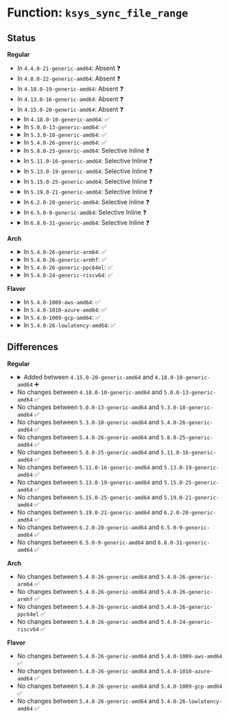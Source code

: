 # Function: <code>ksys_sync_file_range</code>

## Status
<b>Regular</b>
<ul>
<li>
In <code>4.4.0-21-generic-amd64</code>: Absent ❓
</li>
<li>
In <code>4.8.0-22-generic-amd64</code>: Absent ❓
</li>
<li>
In <code>4.10.0-19-generic-amd64</code>: Absent ❓
</li>
<li>
In <code>4.13.0-16-generic-amd64</code>: Absent ❓
</li>
<li>
In <code>4.15.0-20-generic-amd64</code>: Absent ❓
</li>
<li>
<details>
<summary>In <code>4.18.0-10-generic-amd64</code>: ✅</summary>

```c
int ksys_sync_file_range(int fd, loff_t offset, loff_t nbytes, unsigned int flags)
```

```json
{
  "name": "ksys_sync_file_range",
  "collision_type": "Unique Global",
  "inline_type": "No",
  "funcs": [
    {
      "addr": 18446744071581804640,
      "name": "ksys_sync_file_range",
      "external": true,
      "loc": "fs/sync.c:285",
      "file": "fs/sync.c",
      "inline": "seen, unknown",
      "caller_inline": [],
      "caller_func": [
        "arch/x86/ia32/sys_ia32.c:__x32_compat_sys_x86_sync_file_range",
        "arch/x86/ia32/sys_ia32.c:__ia32_compat_sys_x86_sync_file_range",
        "fs/sync.c:__ia32_sys_sync_file_range2",
        "fs/sync.c:__x64_sys_sync_file_range2",
        "fs/sync.c:__ia32_sys_sync_file_range",
        "fs/sync.c:__x64_sys_sync_file_range"
      ]
    }
  ],
  "symbols": [
    {
      "addr": 18446744071581804640,
      "name": "ksys_sync_file_range",
      "section": ".text",
      "bind": "STB_GLOBAL",
      "size": 316
    }
  ]
}
```
</details>
</li>
<li>
<details>
<summary>In <code>5.0.0-13-generic-amd64</code>: ✅</summary>

```c
int ksys_sync_file_range(int fd, loff_t offset, loff_t nbytes, unsigned int flags)
```

```json
{
  "name": "ksys_sync_file_range",
  "collision_type": "Unique Global",
  "inline_type": "No",
  "funcs": [
    {
      "addr": 18446744071581891648,
      "name": "ksys_sync_file_range",
      "external": true,
      "loc": "fs/sync.c:285",
      "file": "fs/sync.c",
      "inline": "seen, unknown",
      "caller_inline": [],
      "caller_func": [
        "arch/x86/ia32/sys_ia32.c:__x32_compat_sys_x86_sync_file_range",
        "arch/x86/ia32/sys_ia32.c:__ia32_compat_sys_x86_sync_file_range",
        "fs/sync.c:__ia32_sys_sync_file_range2",
        "fs/sync.c:__x64_sys_sync_file_range2",
        "fs/sync.c:__ia32_sys_sync_file_range",
        "fs/sync.c:__x64_sys_sync_file_range"
      ]
    }
  ],
  "symbols": [
    {
      "addr": 18446744071581891648,
      "name": "ksys_sync_file_range",
      "section": ".text",
      "bind": "STB_GLOBAL",
      "size": 316
    }
  ]
}
```
</details>
</li>
<li>
<details>
<summary>In <code>5.3.0-18-generic-amd64</code>: ✅</summary>

```c
int ksys_sync_file_range(int fd, loff_t offset, loff_t nbytes, unsigned int flags)
```

```json
{
  "name": "ksys_sync_file_range",
  "collision_type": "Unique Global",
  "inline_type": "No",
  "funcs": [
    {
      "addr": 18446744071582017008,
      "name": "ksys_sync_file_range",
      "external": true,
      "loc": "fs/sync.c:365",
      "file": "fs/sync.c",
      "inline": "seen, unknown",
      "caller_inline": [],
      "caller_func": [
        "arch/x86/ia32/sys_ia32.c:__x32_compat_sys_x86_sync_file_range",
        "arch/x86/ia32/sys_ia32.c:__ia32_compat_sys_x86_sync_file_range",
        "fs/sync.c:__ia32_sys_sync_file_range2",
        "fs/sync.c:__x64_sys_sync_file_range2",
        "fs/sync.c:__ia32_sys_sync_file_range",
        "fs/sync.c:__x64_sys_sync_file_range"
      ]
    }
  ],
  "symbols": [
    {
      "addr": 18446744071582017008,
      "name": "ksys_sync_file_range",
      "section": ".text",
      "bind": "STB_GLOBAL",
      "size": 121
    }
  ]
}
```
</details>
</li>
<li>
<details>
<summary>In <code>5.4.0-26-generic-amd64</code>: ✅</summary>

```c
int ksys_sync_file_range(int fd, loff_t offset, loff_t nbytes, unsigned int flags)
```

```json
{
  "name": "ksys_sync_file_range",
  "collision_type": "Unique Global",
  "inline_type": "No",
  "funcs": [
    {
      "addr": 18446744071582094960,
      "name": "ksys_sync_file_range",
      "external": true,
      "loc": "fs/sync.c:365",
      "file": "fs/sync.c",
      "inline": "seen, unknown",
      "caller_inline": [],
      "caller_func": [
        "arch/x86/ia32/sys_ia32.c:__x32_compat_sys_x86_sync_file_range",
        "arch/x86/ia32/sys_ia32.c:__ia32_compat_sys_x86_sync_file_range",
        "fs/sync.c:__ia32_sys_sync_file_range2",
        "fs/sync.c:__x64_sys_sync_file_range2",
        "fs/sync.c:__ia32_sys_sync_file_range",
        "fs/sync.c:__x64_sys_sync_file_range"
      ]
    }
  ],
  "symbols": [
    {
      "addr": 18446744071582094960,
      "name": "ksys_sync_file_range",
      "section": ".text",
      "bind": "STB_GLOBAL",
      "size": 121
    }
  ]
}
```
</details>
</li>
<li>
<details>
<summary>In <code>5.8.0-25-generic-amd64</code>: Selective Inline ❓</summary>

```c
int ksys_sync_file_range(int fd, loff_t offset, loff_t nbytes, unsigned int flags)
```

```json
{
  "name": "ksys_sync_file_range",
  "collision_type": "Unique Global",
  "inline_type": "Selective",
  "funcs": [
    {
      "addr": 18446744071582332382,
      "name": "ksys_sync_file_range",
      "external": true,
      "loc": "fs/sync.c:368",
      "file": "fs/sync.c",
      "inline": "not declared, inlined",
      "caller_inline": [
        "fs/sync.c:__ia32_sys_sync_file_range2",
        "fs/sync.c:__x64_sys_sync_file_range2",
        "fs/sync.c:__ia32_sys_sync_file_range",
        "fs/sync.c:__x64_sys_sync_file_range"
      ],
      "caller_func": [
        "arch/x86/kernel/sys_ia32.c:__ia32_sys_ia32_sync_file_range",
        "arch/x86/kernel/sys_ia32.c:__x64_sys_ia32_sync_file_range"
      ]
    }
  ],
  "symbols": [
    {
      "addr": 18446744071582332608,
      "name": "ksys_sync_file_range",
      "section": ".text",
      "bind": "STB_GLOBAL",
      "size": 121
    }
  ]
}
```
</details>
</li>
<li>
<details>
<summary>In <code>5.11.0-16-generic-amd64</code>: Selective Inline ❓</summary>

```c
int ksys_sync_file_range(int fd, loff_t offset, loff_t nbytes, unsigned int flags)
```

```json
{
  "name": "ksys_sync_file_range",
  "collision_type": "Unique Global",
  "inline_type": "Selective",
  "funcs": [
    {
      "addr": 18446744071582383806,
      "name": "ksys_sync_file_range",
      "external": true,
      "loc": "fs/sync.c:368",
      "file": "fs/sync.c",
      "inline": "not declared, inlined",
      "caller_inline": [
        "fs/sync.c:__ia32_sys_sync_file_range2",
        "fs/sync.c:__x64_sys_sync_file_range2",
        "fs/sync.c:__ia32_sys_sync_file_range",
        "fs/sync.c:__x64_sys_sync_file_range"
      ],
      "caller_func": [
        "arch/x86/kernel/sys_ia32.c:__ia32_sys_ia32_sync_file_range",
        "arch/x86/kernel/sys_ia32.c:__x64_sys_ia32_sync_file_range"
      ]
    }
  ],
  "symbols": [
    {
      "addr": 18446744071582384032,
      "name": "ksys_sync_file_range",
      "section": ".text",
      "bind": "STB_GLOBAL",
      "size": 121
    }
  ]
}
```
</details>
</li>
<li>
<details>
<summary>In <code>5.13.0-19-generic-amd64</code>: Selective Inline ❓</summary>

```c
int ksys_sync_file_range(int fd, loff_t offset, loff_t nbytes, unsigned int flags)
```

```json
{
  "name": "ksys_sync_file_range",
  "collision_type": "Unique Global",
  "inline_type": "Selective",
  "funcs": [
    {
      "addr": 18446744071582411214,
      "name": "ksys_sync_file_range",
      "external": true,
      "loc": "fs/sync.c:367",
      "file": "fs/sync.c",
      "inline": "not declared, inlined",
      "caller_inline": [
        "fs/sync.c:__ia32_sys_sync_file_range2",
        "fs/sync.c:__x64_sys_sync_file_range2",
        "fs/sync.c:__ia32_sys_sync_file_range",
        "fs/sync.c:__x64_sys_sync_file_range"
      ],
      "caller_func": [
        "arch/x86/kernel/sys_ia32.c:__ia32_sys_ia32_sync_file_range",
        "arch/x86/kernel/sys_ia32.c:__x64_sys_ia32_sync_file_range"
      ]
    }
  ],
  "symbols": [
    {
      "addr": 18446744071582411312,
      "name": "ksys_sync_file_range",
      "section": ".text",
      "bind": "STB_GLOBAL",
      "size": 121
    }
  ]
}
```
</details>
</li>
<li>
<details>
<summary>In <code>5.15.0-25-generic-amd64</code>: Selective Inline ❓</summary>

```c
int ksys_sync_file_range(int fd, loff_t offset, loff_t nbytes, unsigned int flags)
```

```json
{
  "name": "ksys_sync_file_range",
  "collision_type": "Unique Global",
  "inline_type": "Selective",
  "funcs": [
    {
      "addr": 18446744071582733598,
      "name": "ksys_sync_file_range",
      "external": true,
      "loc": "fs/sync.c:368",
      "file": "fs/sync.c",
      "inline": "not declared, inlined",
      "caller_inline": [
        "fs/sync.c:__ia32_sys_sync_file_range2",
        "fs/sync.c:__x64_sys_sync_file_range2",
        "fs/sync.c:__ia32_sys_sync_file_range",
        "fs/sync.c:__x64_sys_sync_file_range"
      ],
      "caller_func": [
        "arch/x86/kernel/sys_ia32.c:__ia32_sys_ia32_sync_file_range",
        "arch/x86/kernel/sys_ia32.c:__x64_sys_ia32_sync_file_range"
      ]
    }
  ],
  "symbols": [
    {
      "addr": 18446744071582733696,
      "name": "ksys_sync_file_range",
      "section": ".text",
      "bind": "STB_GLOBAL",
      "size": 121
    }
  ]
}
```
</details>
</li>
<li>
<details>
<summary>In <code>5.19.0-21-generic-amd64</code>: Selective Inline ❓</summary>

```c
int ksys_sync_file_range(int fd, loff_t offset, loff_t nbytes, unsigned int flags)
```

```json
{
  "name": "ksys_sync_file_range",
  "collision_type": "Unique Global",
  "inline_type": "Selective",
  "funcs": [
    {
      "addr": 18446744071583279038,
      "name": "ksys_sync_file_range",
      "external": true,
      "loc": "fs/sync.c:355",
      "file": "fs/sync.c",
      "inline": "not declared, inlined",
      "caller_inline": [
        "fs/sync.c:__ia32_sys_sync_file_range2",
        "fs/sync.c:__x64_sys_sync_file_range2",
        "fs/sync.c:__ia32_sys_sync_file_range",
        "fs/sync.c:__x64_sys_sync_file_range"
      ],
      "caller_func": [
        "arch/x86/kernel/sys_ia32.c:__ia32_sys_ia32_sync_file_range",
        "arch/x86/kernel/sys_ia32.c:__x64_sys_ia32_sync_file_range"
      ]
    }
  ],
  "symbols": [
    {
      "addr": 18446744071583279168,
      "name": "ksys_sync_file_range",
      "section": ".text",
      "bind": "STB_GLOBAL",
      "size": 149
    }
  ]
}
```
</details>
</li>
<li>
<details>
<summary>In <code>6.2.0-20-generic-amd64</code>: Selective Inline ❓</summary>

```c
int ksys_sync_file_range(int fd, loff_t offset, loff_t nbytes, unsigned int flags)
```

```json
{
  "name": "ksys_sync_file_range",
  "collision_type": "Unique Global",
  "inline_type": "Selective",
  "funcs": [
    {
      "addr": 18446744071583861838,
      "name": "ksys_sync_file_range",
      "external": true,
      "loc": "fs/sync.c:355",
      "file": "fs/sync.c",
      "inline": "not declared, inlined",
      "caller_inline": [
        "fs/sync.c:__ia32_sys_sync_file_range2",
        "fs/sync.c:__x64_sys_sync_file_range2",
        "fs/sync.c:__ia32_sys_sync_file_range",
        "fs/sync.c:__x64_sys_sync_file_range"
      ],
      "caller_func": [
        "arch/x86/kernel/sys_ia32.c:__ia32_sys_ia32_sync_file_range",
        "arch/x86/kernel/sys_ia32.c:__x64_sys_ia32_sync_file_range"
      ]
    }
  ],
  "symbols": [
    {
      "addr": 18446744071583861984,
      "name": "ksys_sync_file_range",
      "section": ".text",
      "bind": "STB_GLOBAL",
      "size": 149
    }
  ]
}
```
</details>
</li>
<li>
<details>
<summary>In <code>6.5.0-9-generic-amd64</code>: Selective Inline ❓</summary>

```c
int ksys_sync_file_range(int fd, loff_t offset, loff_t nbytes, unsigned int flags)
```

```json
{
  "name": "ksys_sync_file_range",
  "collision_type": "Unique Global",
  "inline_type": "Selective",
  "funcs": [
    {
      "addr": 18446744071584083598,
      "name": "ksys_sync_file_range",
      "external": true,
      "loc": "fs/sync.c:355",
      "file": "fs/sync.c",
      "inline": "not declared, inlined",
      "caller_inline": [
        "fs/sync.c:__ia32_sys_sync_file_range2",
        "fs/sync.c:__x64_sys_sync_file_range2",
        "fs/sync.c:__ia32_sys_sync_file_range",
        "fs/sync.c:__x64_sys_sync_file_range"
      ],
      "caller_func": [
        "arch/x86/kernel/sys_ia32.c:__ia32_sys_ia32_sync_file_range",
        "arch/x86/kernel/sys_ia32.c:__x64_sys_ia32_sync_file_range"
      ]
    }
  ],
  "symbols": [
    {
      "addr": 18446744071584083744,
      "name": "ksys_sync_file_range",
      "section": ".text",
      "bind": "STB_GLOBAL",
      "size": 149
    }
  ]
}
```
</details>
</li>
<li>
<details>
<summary>In <code>6.8.0-31-generic-amd64</code>: Selective Inline ❓</summary>

```c
int ksys_sync_file_range(int fd, loff_t offset, loff_t nbytes, unsigned int flags)
```

```json
{
  "name": "ksys_sync_file_range",
  "collision_type": "Unique Global",
  "inline_type": "Selective",
  "funcs": [
    {
      "addr": 18446744071584299710,
      "name": "ksys_sync_file_range",
      "external": true,
      "loc": "fs/sync.c:355",
      "file": "fs/sync.c",
      "inline": "not declared, inlined",
      "caller_inline": [
        "fs/sync.c:__ia32_sys_sync_file_range2",
        "fs/sync.c:__x64_sys_sync_file_range2",
        "fs/sync.c:__ia32_sys_sync_file_range",
        "fs/sync.c:__x64_sys_sync_file_range"
      ],
      "caller_func": [
        "arch/x86/kernel/sys_ia32.c:__ia32_sys_ia32_sync_file_range",
        "arch/x86/kernel/sys_ia32.c:__x64_sys_ia32_sync_file_range"
      ]
    }
  ],
  "symbols": [
    {
      "addr": 18446744071584299856,
      "name": "ksys_sync_file_range",
      "section": ".text",
      "bind": "STB_GLOBAL",
      "size": 149
    }
  ]
}
```
</details>
</li>
</ul>
<b>Arch</b>
<ul>
<li>
<details>
<summary>In <code>5.4.0-26-generic-arm64</code>: ✅</summary>

```c
int ksys_sync_file_range(int fd, loff_t offset, loff_t nbytes, unsigned int flags)
```

```json
{
  "name": "ksys_sync_file_range",
  "collision_type": "Unique Global",
  "inline_type": "No",
  "funcs": [
    {
      "addr": 18446603336493631072,
      "name": "ksys_sync_file_range",
      "external": true,
      "loc": "fs/sync.c:365",
      "file": "fs/sync.c",
      "inline": "seen, unknown",
      "caller_inline": [],
      "caller_func": [
        "arch/arm64/kernel/sys32.c:__arm64_compat_sys_aarch32_sync_file_range2",
        "fs/sync.c:__arm64_sys_sync_file_range2",
        "fs/sync.c:__arm64_sys_sync_file_range"
      ]
    }
  ],
  "symbols": [
    {
      "addr": 18446603336493631072,
      "name": "ksys_sync_file_range",
      "section": ".text",
      "bind": "STB_GLOBAL",
      "size": 156
    }
  ]
}
```
</details>
</li>
<li>
<details>
<summary>In <code>5.4.0-26-generic-armhf</code>: ✅</summary>

```c
int ksys_sync_file_range(int fd, loff_t offset, loff_t nbytes, unsigned int flags)
```

```json
{
  "name": "ksys_sync_file_range",
  "collision_type": "Unique Global",
  "inline_type": "No",
  "funcs": [
    {
      "addr": 3227171344,
      "name": "ksys_sync_file_range",
      "external": true,
      "loc": "fs/sync.c:365",
      "file": "fs/sync.c",
      "inline": "seen, unknown",
      "caller_inline": [],
      "caller_func": [
        "fs/sync.c:__se_sys_sync_file_range2",
        "fs/sync.c:__se_sys_sync_file_range"
      ]
    }
  ],
  "symbols": [
    {
      "addr": 3227171344,
      "name": "ksys_sync_file_range",
      "section": ".text",
      "bind": "STB_GLOBAL",
      "size": 132
    }
  ]
}
```
</details>
</li>
<li>
<details>
<summary>In <code>5.4.0-26-generic-ppc64el</code>: ✅</summary>

```c
int ksys_sync_file_range(int fd, loff_t offset, loff_t nbytes, unsigned int flags)
```

```json
{
  "name": "ksys_sync_file_range",
  "collision_type": "Unique Global",
  "inline_type": "No",
  "funcs": [
    {
      "addr": 13835058055287221952,
      "name": "ksys_sync_file_range",
      "external": true,
      "loc": "fs/sync.c:365",
      "file": "fs/sync.c",
      "inline": "seen, unknown",
      "caller_inline": [],
      "caller_func": [
        "arch/powerpc/kernel/sys_ppc32.c:compat_sys_sync_file_range2",
        "fs/sync.c:__se_sys_sync_file_range2",
        "fs/sync.c:__se_sys_sync_file_range"
      ]
    }
  ],
  "symbols": [
    {
      "addr": 13835058055287221952,
      "name": "ksys_sync_file_range",
      "section": ".text",
      "bind": "STB_GLOBAL",
      "size": 232
    }
  ]
}
```
</details>
</li>
<li>
<details>
<summary>In <code>5.4.0-24-generic-riscv64</code>: ✅</summary>

```c
int ksys_sync_file_range(int fd, loff_t offset, loff_t nbytes, unsigned int flags)
```

```json
{
  "name": "ksys_sync_file_range",
  "collision_type": "Unique Global",
  "inline_type": "No",
  "funcs": [
    {
      "addr": 18446743936273270974,
      "name": "ksys_sync_file_range",
      "external": true,
      "loc": "fs/sync.c:365",
      "file": "fs/sync.c",
      "inline": "seen, unknown",
      "caller_inline": [],
      "caller_func": [
        "fs/sync.c:__se_sys_sync_file_range2",
        "fs/sync.c:__se_sys_sync_file_range"
      ]
    }
  ],
  "symbols": [
    {
      "addr": 18446743936273270974,
      "name": "ksys_sync_file_range",
      "section": ".text",
      "bind": "STB_GLOBAL",
      "size": 116
    }
  ]
}
```
</details>
</li>
</ul>
<b>Flavor</b>
<ul>
<li>
<details>
<summary>In <code>5.4.0-1009-aws-amd64</code>: ✅</summary>

```c
int ksys_sync_file_range(int fd, loff_t offset, loff_t nbytes, unsigned int flags)
```

```json
{
  "name": "ksys_sync_file_range",
  "collision_type": "Unique Global",
  "inline_type": "No",
  "funcs": [
    {
      "addr": 18446744071582063696,
      "name": "ksys_sync_file_range",
      "external": true,
      "loc": "fs/sync.c:365",
      "file": "fs/sync.c",
      "inline": "seen, unknown",
      "caller_inline": [],
      "caller_func": [
        "arch/x86/ia32/sys_ia32.c:__x32_compat_sys_x86_sync_file_range",
        "arch/x86/ia32/sys_ia32.c:__ia32_compat_sys_x86_sync_file_range",
        "fs/sync.c:__ia32_sys_sync_file_range2",
        "fs/sync.c:__x64_sys_sync_file_range2",
        "fs/sync.c:__ia32_sys_sync_file_range",
        "fs/sync.c:__x64_sys_sync_file_range"
      ]
    }
  ],
  "symbols": [
    {
      "addr": 18446744071582063696,
      "name": "ksys_sync_file_range",
      "section": ".text",
      "bind": "STB_GLOBAL",
      "size": 121
    }
  ]
}
```
</details>
</li>
<li>
<details>
<summary>In <code>5.4.0-1010-azure-amd64</code>: ✅</summary>

```c
int ksys_sync_file_range(int fd, loff_t offset, loff_t nbytes, unsigned int flags)
```

```json
{
  "name": "ksys_sync_file_range",
  "collision_type": "Unique Global",
  "inline_type": "No",
  "funcs": [
    {
      "addr": 18446744071582001248,
      "name": "ksys_sync_file_range",
      "external": true,
      "loc": "fs/sync.c:365",
      "file": "fs/sync.c",
      "inline": "seen, unknown",
      "caller_inline": [],
      "caller_func": [
        "arch/x86/ia32/sys_ia32.c:__x32_compat_sys_x86_sync_file_range",
        "arch/x86/ia32/sys_ia32.c:__ia32_compat_sys_x86_sync_file_range",
        "fs/sync.c:__ia32_sys_sync_file_range2",
        "fs/sync.c:__x64_sys_sync_file_range2",
        "fs/sync.c:__ia32_sys_sync_file_range",
        "fs/sync.c:__x64_sys_sync_file_range"
      ]
    }
  ],
  "symbols": [
    {
      "addr": 18446744071582001248,
      "name": "ksys_sync_file_range",
      "section": ".text",
      "bind": "STB_GLOBAL",
      "size": 121
    }
  ]
}
```
</details>
</li>
<li>
<details>
<summary>In <code>5.4.0-1009-gcp-amd64</code>: ✅</summary>

```c
int ksys_sync_file_range(int fd, loff_t offset, loff_t nbytes, unsigned int flags)
```

```json
{
  "name": "ksys_sync_file_range",
  "collision_type": "Unique Global",
  "inline_type": "No",
  "funcs": [
    {
      "addr": 18446744071582054976,
      "name": "ksys_sync_file_range",
      "external": true,
      "loc": "fs/sync.c:365",
      "file": "fs/sync.c",
      "inline": "seen, unknown",
      "caller_inline": [],
      "caller_func": [
        "arch/x86/ia32/sys_ia32.c:__x32_compat_sys_x86_sync_file_range",
        "arch/x86/ia32/sys_ia32.c:__ia32_compat_sys_x86_sync_file_range",
        "fs/sync.c:__ia32_sys_sync_file_range2",
        "fs/sync.c:__x64_sys_sync_file_range2",
        "fs/sync.c:__ia32_sys_sync_file_range",
        "fs/sync.c:__x64_sys_sync_file_range"
      ]
    }
  ],
  "symbols": [
    {
      "addr": 18446744071582054976,
      "name": "ksys_sync_file_range",
      "section": ".text",
      "bind": "STB_GLOBAL",
      "size": 121
    }
  ]
}
```
</details>
</li>
<li>
<details>
<summary>In <code>5.4.0-26-lowlatency-amd64</code>: ✅</summary>

```c
int ksys_sync_file_range(int fd, loff_t offset, loff_t nbytes, unsigned int flags)
```

```json
{
  "name": "ksys_sync_file_range",
  "collision_type": "Unique Global",
  "inline_type": "No",
  "funcs": [
    {
      "addr": 18446744071582126656,
      "name": "ksys_sync_file_range",
      "external": true,
      "loc": "fs/sync.c:365",
      "file": "fs/sync.c",
      "inline": "seen, unknown",
      "caller_inline": [],
      "caller_func": [
        "arch/x86/ia32/sys_ia32.c:__x32_compat_sys_x86_sync_file_range",
        "arch/x86/ia32/sys_ia32.c:__ia32_compat_sys_x86_sync_file_range",
        "fs/sync.c:__ia32_sys_sync_file_range2",
        "fs/sync.c:__x64_sys_sync_file_range2",
        "fs/sync.c:__ia32_sys_sync_file_range",
        "fs/sync.c:__x64_sys_sync_file_range"
      ]
    }
  ],
  "symbols": [
    {
      "addr": 18446744071582126656,
      "name": "ksys_sync_file_range",
      "section": ".text",
      "bind": "STB_GLOBAL",
      "size": 121
    }
  ]
}
```
</details>
</li>
</ul>

## Differences
<b>Regular</b>
<ul>
<li>
<details>
<summary>Added between <code>4.15.0-20-generic-amd64</code> and <code>4.18.0-10-generic-amd64</code> ➕</summary>

```c
int ksys_sync_file_range(int fd, loff_t offset, loff_t nbytes, unsigned int flags)
```
</details>
</li>
<li>
No changes between <code>4.18.0-10-generic-amd64</code> and <code>5.0.0-13-generic-amd64</code> ✅
</li>
<li>
No changes between <code>5.0.0-13-generic-amd64</code> and <code>5.3.0-18-generic-amd64</code> ✅
</li>
<li>
No changes between <code>5.3.0-18-generic-amd64</code> and <code>5.4.0-26-generic-amd64</code> ✅
</li>
<li>
No changes between <code>5.4.0-26-generic-amd64</code> and <code>5.8.0-25-generic-amd64</code> ✅
</li>
<li>
No changes between <code>5.8.0-25-generic-amd64</code> and <code>5.11.0-16-generic-amd64</code> ✅
</li>
<li>
No changes between <code>5.11.0-16-generic-amd64</code> and <code>5.13.0-19-generic-amd64</code> ✅
</li>
<li>
No changes between <code>5.13.0-19-generic-amd64</code> and <code>5.15.0-25-generic-amd64</code> ✅
</li>
<li>
No changes between <code>5.15.0-25-generic-amd64</code> and <code>5.19.0-21-generic-amd64</code> ✅
</li>
<li>
No changes between <code>5.19.0-21-generic-amd64</code> and <code>6.2.0-20-generic-amd64</code> ✅
</li>
<li>
No changes between <code>6.2.0-20-generic-amd64</code> and <code>6.5.0-9-generic-amd64</code> ✅
</li>
<li>
No changes between <code>6.5.0-9-generic-amd64</code> and <code>6.8.0-31-generic-amd64</code> ✅
</li>
</ul>
<b>Arch</b>
<ul>
<li>
No changes between <code>5.4.0-26-generic-amd64</code> and <code>5.4.0-26-generic-arm64</code> ✅
</li>
<li>
No changes between <code>5.4.0-26-generic-amd64</code> and <code>5.4.0-26-generic-armhf</code> ✅
</li>
<li>
No changes between <code>5.4.0-26-generic-amd64</code> and <code>5.4.0-26-generic-ppc64el</code> ✅
</li>
<li>
No changes between <code>5.4.0-26-generic-amd64</code> and <code>5.4.0-24-generic-riscv64</code> ✅
</li>
</ul>
<b>Flavor</b>
<ul>
<li>
No changes between <code>5.4.0-26-generic-amd64</code> and <code>5.4.0-1009-aws-amd64</code> ✅
</li>
<li>
No changes between <code>5.4.0-26-generic-amd64</code> and <code>5.4.0-1010-azure-amd64</code> ✅
</li>
<li>
No changes between <code>5.4.0-26-generic-amd64</code> and <code>5.4.0-1009-gcp-amd64</code> ✅
</li>
<li>
No changes between <code>5.4.0-26-generic-amd64</code> and <code>5.4.0-26-lowlatency-amd64</code> ✅
</li>
</ul>
